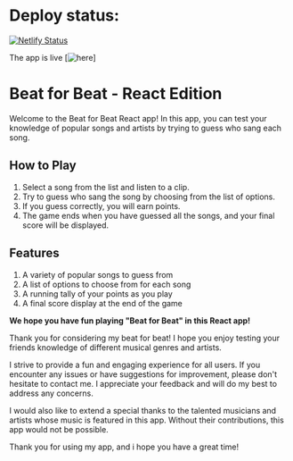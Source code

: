 # Deploy status: 

[![Netlify Status](https://api.netlify.com/api/v1/badges/7d52045d-64d8-49f4-9202-425d4732d1d7/deploy-status)](https://app.netlify.com/sites/ornate-marigold-b1bf01/deploys)

The app is live [![here](https://beatforbeat.netlify.app/)] 

# Beat for Beat - React Edition
Welcome to the Beat for Beat React app! In this app, you can test your knowledge of popular songs and artists by trying to guess who sang each song.

## How to Play
1. Select a song from the list and listen to a clip.
2. Try to guess who sang the song by choosing from the list of options.
3. If you guess correctly, you will earn points.
5. The game ends when you have guessed all the songs, and your final score will be displayed.

## Features
1. A variety of popular songs to guess from
2. A list of options to choose from for each song
3. A running tally of your points as you play
4. A final score display at the end of the game

__We hope you have fun playing "Beat for Beat" in this React app!__

Thank you for considering my beat for beat! I hope you enjoy testing your friends knowledge of different musical genres and artists.

I strive to provide a fun and engaging experience for all users. If you encounter any issues or have suggestions for improvement, please don't hesitate to contact me. I appreciate your feedback and will do my best to address any concerns.

I would also like to extend a special thanks to the talented musicians and artists whose music is featured in this app. Without their contributions, this app would not be possible.

Thank you for using my app, and i hope you have a great time!
